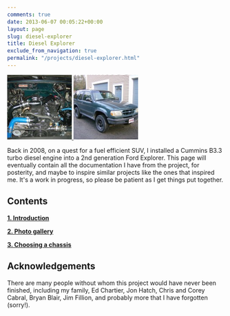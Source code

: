```yaml
---
comments: true
date: 2013-06-07 00:05:22+00:00
layout: page
slug: diesel-explorer
title: Diesel Explorer
exclude_from_navigation: true
permalink: "/projects/diesel-explorer.html"
---
```


<a href="/images/diesel-explorer-engine-bay.jpg">
<img class="float-right" src="/images/diesel-explorer-engine-bay-150x150.jpg">
</a>

<a href="/images/diesel-explorer-exterior.jpg">
<img class="float-right" src="/images/diesel-explorer-exterior-150x150.jpg">
</a>

Back in 2008, on a quest for a fuel efficient SUV, I installed a Cummins B3.3
turbo diesel engine into a 2nd generation Ford Explorer. This page will
eventually contain all the documentation I have from the project, for posterity,
and maybe to inspire similar projects like the ones that inspired me. It's a
work in progress, so please be patient as I get things put together.


## Contents

[**1. Introduction**](/projects/diesel-explorer/introduction.html)

[**2. Photo gallery**](/projects/diesel-explorer/photo-gallery.html)

[**3. Choosing a
chassis**](/projects/diesel-explorer/choosing-a-chassis.html)


## Acknowledgements

There are many people without whom this project would have never been finished,
including my family, Ed Chartier, Jon Hatch, Chris and Corey Cabral, Bryan
Blair, Jim Fillion, and probably more that I have forgotten (sorry!).
